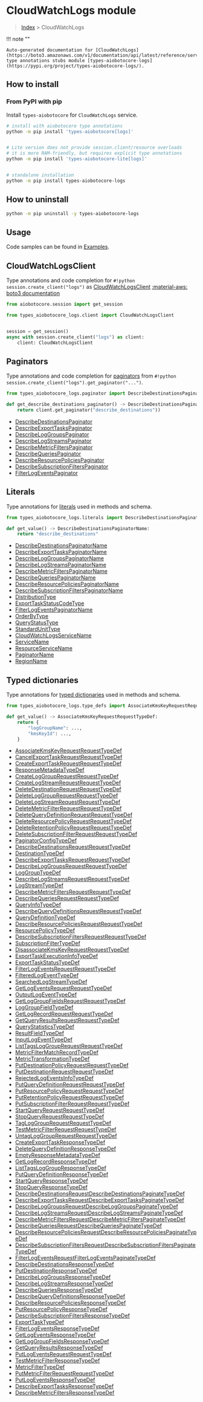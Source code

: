 # CloudWatchLogs module

> [Index](../README.md) > CloudWatchLogs


!!! note ""

    Auto-generated documentation for [CloudWatchLogs](https://boto3.amazonaws.com/v1/documentation/api/latest/reference/services/logs.html#CloudWatchLogs)
    type annotations stubs module [types-aiobotocore-logs](https://pypi.org/project/types-aiobotocore-logs/).

## How to install



### From PyPI with pip

Install `types-aiobotocore` for `CloudWatchLogs` service.

```bash
# install with aiobotocore type annotations
python -m pip install 'types-aiobotocore[logs]'


# Lite version does not provide session.client/resource overloads
# it is more RAM-friendly, but requires explicit type annotations
python -m pip install 'types-aiobotocore-lite[logs]'


# standalone installation
python -m pip install types-aiobotocore-logs
```



## How to uninstall

```bash
python -m pip uninstall -y types-aiobotocore-logs
```

## Usage

Code samples can be found in [Examples](./usage.md).

## CloudWatchLogsClient

Type annotations and code completion for  `#!python session.create_client("logs")` as [CloudWatchLogsClient](./client.md)
[:material-aws: boto3 documentation](https://boto3.amazonaws.com/v1/documentation/api/latest/reference/services/logs.html#CloudWatchLogs.Client)

```python title="Usage example"
from aiobotocore.session import get_session

from types_aiobotocore_logs.client import CloudWatchLogsClient


session = get_session()
async with session.create_client("logs") as client:
    client: CloudWatchLogsClient
```


## Paginators

Type annotations and code completion for
[paginators](./paginators.md)
from `#!python session.create_client("logs").get_paginator("...")`.

```python title="Usage example"
from types_aiobotocore_logs.paginator import DescribeDestinationsPaginator

def get_describe_destinations_paginator() -> DescribeDestinationsPaginator:
    return client.get_paginator("describe_destinations"))
```

- [DescribeDestinationsPaginator](./paginators.md#describedestinationspaginator)
- [DescribeExportTasksPaginator](./paginators.md#describeexporttaskspaginator)
- [DescribeLogGroupsPaginator](./paginators.md#describeloggroupspaginator)
- [DescribeLogStreamsPaginator](./paginators.md#describelogstreamspaginator)
- [DescribeMetricFiltersPaginator](./paginators.md#describemetricfilterspaginator)
- [DescribeQueriesPaginator](./paginators.md#describequeriespaginator)
- [DescribeResourcePoliciesPaginator](./paginators.md#describeresourcepoliciespaginator)
- [DescribeSubscriptionFiltersPaginator](./paginators.md#describesubscriptionfilterspaginator)
- [FilterLogEventsPaginator](./paginators.md#filterlogeventspaginator)








## Literals

Type annotations for [literals](./literals.md) used in methods and schema.

```python title="Usage example"
from types_aiobotocore_logs.literals import DescribeDestinationsPaginatorName

def get_value() -> DescribeDestinationsPaginatorName:
    return "describe_destinations"
```

- [DescribeDestinationsPaginatorName](./literals.md#describedestinationspaginatorname)
- [DescribeExportTasksPaginatorName](./literals.md#describeexporttaskspaginatorname)
- [DescribeLogGroupsPaginatorName](./literals.md#describeloggroupspaginatorname)
- [DescribeLogStreamsPaginatorName](./literals.md#describelogstreamspaginatorname)
- [DescribeMetricFiltersPaginatorName](./literals.md#describemetricfilterspaginatorname)
- [DescribeQueriesPaginatorName](./literals.md#describequeriespaginatorname)
- [DescribeResourcePoliciesPaginatorName](./literals.md#describeresourcepoliciespaginatorname)
- [DescribeSubscriptionFiltersPaginatorName](./literals.md#describesubscriptionfilterspaginatorname)
- [DistributionType](./literals.md#distributiontype)
- [ExportTaskStatusCodeType](./literals.md#exporttaskstatuscodetype)
- [FilterLogEventsPaginatorName](./literals.md#filterlogeventspaginatorname)
- [OrderByType](./literals.md#orderbytype)
- [QueryStatusType](./literals.md#querystatustype)
- [StandardUnitType](./literals.md#standardunittype)
- [CloudWatchLogsServiceName](./literals.md#cloudwatchlogsservicename)
- [ServiceName](./literals.md#servicename)
- [ResourceServiceName](./literals.md#resourceservicename)
- [PaginatorName](./literals.md#paginatorname)
- [RegionName](./literals.md#regionname)




## Typed dictionaries

Type annotations for [typed dictionaries](./type_defs.md) used in methods and schema.

```python title="Usage example"
from types_aiobotocore_logs.type_defs import AssociateKmsKeyRequestRequestTypeDef

def get_value() -> AssociateKmsKeyRequestRequestTypeDef:
    return {
        "logGroupName": ...,
        "kmsKeyId": ...,
    }
```

- [AssociateKmsKeyRequestRequestTypeDef](./type_defs.md#associatekmskeyrequestrequesttypedef)
- [CancelExportTaskRequestRequestTypeDef](./type_defs.md#cancelexporttaskrequestrequesttypedef)
- [CreateExportTaskRequestRequestTypeDef](./type_defs.md#createexporttaskrequestrequesttypedef)
- [ResponseMetadataTypeDef](./type_defs.md#responsemetadatatypedef)
- [CreateLogGroupRequestRequestTypeDef](./type_defs.md#createloggrouprequestrequesttypedef)
- [CreateLogStreamRequestRequestTypeDef](./type_defs.md#createlogstreamrequestrequesttypedef)
- [DeleteDestinationRequestRequestTypeDef](./type_defs.md#deletedestinationrequestrequesttypedef)
- [DeleteLogGroupRequestRequestTypeDef](./type_defs.md#deleteloggrouprequestrequesttypedef)
- [DeleteLogStreamRequestRequestTypeDef](./type_defs.md#deletelogstreamrequestrequesttypedef)
- [DeleteMetricFilterRequestRequestTypeDef](./type_defs.md#deletemetricfilterrequestrequesttypedef)
- [DeleteQueryDefinitionRequestRequestTypeDef](./type_defs.md#deletequerydefinitionrequestrequesttypedef)
- [DeleteResourcePolicyRequestRequestTypeDef](./type_defs.md#deleteresourcepolicyrequestrequesttypedef)
- [DeleteRetentionPolicyRequestRequestTypeDef](./type_defs.md#deleteretentionpolicyrequestrequesttypedef)
- [DeleteSubscriptionFilterRequestRequestTypeDef](./type_defs.md#deletesubscriptionfilterrequestrequesttypedef)
- [PaginatorConfigTypeDef](./type_defs.md#paginatorconfigtypedef)
- [DescribeDestinationsRequestRequestTypeDef](./type_defs.md#describedestinationsrequestrequesttypedef)
- [DestinationTypeDef](./type_defs.md#destinationtypedef)
- [DescribeExportTasksRequestRequestTypeDef](./type_defs.md#describeexporttasksrequestrequesttypedef)
- [DescribeLogGroupsRequestRequestTypeDef](./type_defs.md#describeloggroupsrequestrequesttypedef)
- [LogGroupTypeDef](./type_defs.md#loggrouptypedef)
- [DescribeLogStreamsRequestRequestTypeDef](./type_defs.md#describelogstreamsrequestrequesttypedef)
- [LogStreamTypeDef](./type_defs.md#logstreamtypedef)
- [DescribeMetricFiltersRequestRequestTypeDef](./type_defs.md#describemetricfiltersrequestrequesttypedef)
- [DescribeQueriesRequestRequestTypeDef](./type_defs.md#describequeriesrequestrequesttypedef)
- [QueryInfoTypeDef](./type_defs.md#queryinfotypedef)
- [DescribeQueryDefinitionsRequestRequestTypeDef](./type_defs.md#describequerydefinitionsrequestrequesttypedef)
- [QueryDefinitionTypeDef](./type_defs.md#querydefinitiontypedef)
- [DescribeResourcePoliciesRequestRequestTypeDef](./type_defs.md#describeresourcepoliciesrequestrequesttypedef)
- [ResourcePolicyTypeDef](./type_defs.md#resourcepolicytypedef)
- [DescribeSubscriptionFiltersRequestRequestTypeDef](./type_defs.md#describesubscriptionfiltersrequestrequesttypedef)
- [SubscriptionFilterTypeDef](./type_defs.md#subscriptionfiltertypedef)
- [DisassociateKmsKeyRequestRequestTypeDef](./type_defs.md#disassociatekmskeyrequestrequesttypedef)
- [ExportTaskExecutionInfoTypeDef](./type_defs.md#exporttaskexecutioninfotypedef)
- [ExportTaskStatusTypeDef](./type_defs.md#exporttaskstatustypedef)
- [FilterLogEventsRequestRequestTypeDef](./type_defs.md#filterlogeventsrequestrequesttypedef)
- [FilteredLogEventTypeDef](./type_defs.md#filteredlogeventtypedef)
- [SearchedLogStreamTypeDef](./type_defs.md#searchedlogstreamtypedef)
- [GetLogEventsRequestRequestTypeDef](./type_defs.md#getlogeventsrequestrequesttypedef)
- [OutputLogEventTypeDef](./type_defs.md#outputlogeventtypedef)
- [GetLogGroupFieldsRequestRequestTypeDef](./type_defs.md#getloggroupfieldsrequestrequesttypedef)
- [LogGroupFieldTypeDef](./type_defs.md#loggroupfieldtypedef)
- [GetLogRecordRequestRequestTypeDef](./type_defs.md#getlogrecordrequestrequesttypedef)
- [GetQueryResultsRequestRequestTypeDef](./type_defs.md#getqueryresultsrequestrequesttypedef)
- [QueryStatisticsTypeDef](./type_defs.md#querystatisticstypedef)
- [ResultFieldTypeDef](./type_defs.md#resultfieldtypedef)
- [InputLogEventTypeDef](./type_defs.md#inputlogeventtypedef)
- [ListTagsLogGroupRequestRequestTypeDef](./type_defs.md#listtagsloggrouprequestrequesttypedef)
- [MetricFilterMatchRecordTypeDef](./type_defs.md#metricfiltermatchrecordtypedef)
- [MetricTransformationTypeDef](./type_defs.md#metrictransformationtypedef)
- [PutDestinationPolicyRequestRequestTypeDef](./type_defs.md#putdestinationpolicyrequestrequesttypedef)
- [PutDestinationRequestRequestTypeDef](./type_defs.md#putdestinationrequestrequesttypedef)
- [RejectedLogEventsInfoTypeDef](./type_defs.md#rejectedlogeventsinfotypedef)
- [PutQueryDefinitionRequestRequestTypeDef](./type_defs.md#putquerydefinitionrequestrequesttypedef)
- [PutResourcePolicyRequestRequestTypeDef](./type_defs.md#putresourcepolicyrequestrequesttypedef)
- [PutRetentionPolicyRequestRequestTypeDef](./type_defs.md#putretentionpolicyrequestrequesttypedef)
- [PutSubscriptionFilterRequestRequestTypeDef](./type_defs.md#putsubscriptionfilterrequestrequesttypedef)
- [StartQueryRequestRequestTypeDef](./type_defs.md#startqueryrequestrequesttypedef)
- [StopQueryRequestRequestTypeDef](./type_defs.md#stopqueryrequestrequesttypedef)
- [TagLogGroupRequestRequestTypeDef](./type_defs.md#tagloggrouprequestrequesttypedef)
- [TestMetricFilterRequestRequestTypeDef](./type_defs.md#testmetricfilterrequestrequesttypedef)
- [UntagLogGroupRequestRequestTypeDef](./type_defs.md#untagloggrouprequestrequesttypedef)
- [CreateExportTaskResponseTypeDef](./type_defs.md#createexporttaskresponsetypedef)
- [DeleteQueryDefinitionResponseTypeDef](./type_defs.md#deletequerydefinitionresponsetypedef)
- [EmptyResponseMetadataTypeDef](./type_defs.md#emptyresponsemetadatatypedef)
- [GetLogRecordResponseTypeDef](./type_defs.md#getlogrecordresponsetypedef)
- [ListTagsLogGroupResponseTypeDef](./type_defs.md#listtagsloggroupresponsetypedef)
- [PutQueryDefinitionResponseTypeDef](./type_defs.md#putquerydefinitionresponsetypedef)
- [StartQueryResponseTypeDef](./type_defs.md#startqueryresponsetypedef)
- [StopQueryResponseTypeDef](./type_defs.md#stopqueryresponsetypedef)
- [DescribeDestinationsRequestDescribeDestinationsPaginateTypeDef](./type_defs.md#describedestinationsrequestdescribedestinationspaginatetypedef)
- [DescribeExportTasksRequestDescribeExportTasksPaginateTypeDef](./type_defs.md#describeexporttasksrequestdescribeexporttaskspaginatetypedef)
- [DescribeLogGroupsRequestDescribeLogGroupsPaginateTypeDef](./type_defs.md#describeloggroupsrequestdescribeloggroupspaginatetypedef)
- [DescribeLogStreamsRequestDescribeLogStreamsPaginateTypeDef](./type_defs.md#describelogstreamsrequestdescribelogstreamspaginatetypedef)
- [DescribeMetricFiltersRequestDescribeMetricFiltersPaginateTypeDef](./type_defs.md#describemetricfiltersrequestdescribemetricfilterspaginatetypedef)
- [DescribeQueriesRequestDescribeQueriesPaginateTypeDef](./type_defs.md#describequeriesrequestdescribequeriespaginatetypedef)
- [DescribeResourcePoliciesRequestDescribeResourcePoliciesPaginateTypeDef](./type_defs.md#describeresourcepoliciesrequestdescriberesourcepoliciespaginatetypedef)
- [DescribeSubscriptionFiltersRequestDescribeSubscriptionFiltersPaginateTypeDef](./type_defs.md#describesubscriptionfiltersrequestdescribesubscriptionfilterspaginatetypedef)
- [FilterLogEventsRequestFilterLogEventsPaginateTypeDef](./type_defs.md#filterlogeventsrequestfilterlogeventspaginatetypedef)
- [DescribeDestinationsResponseTypeDef](./type_defs.md#describedestinationsresponsetypedef)
- [PutDestinationResponseTypeDef](./type_defs.md#putdestinationresponsetypedef)
- [DescribeLogGroupsResponseTypeDef](./type_defs.md#describeloggroupsresponsetypedef)
- [DescribeLogStreamsResponseTypeDef](./type_defs.md#describelogstreamsresponsetypedef)
- [DescribeQueriesResponseTypeDef](./type_defs.md#describequeriesresponsetypedef)
- [DescribeQueryDefinitionsResponseTypeDef](./type_defs.md#describequerydefinitionsresponsetypedef)
- [DescribeResourcePoliciesResponseTypeDef](./type_defs.md#describeresourcepoliciesresponsetypedef)
- [PutResourcePolicyResponseTypeDef](./type_defs.md#putresourcepolicyresponsetypedef)
- [DescribeSubscriptionFiltersResponseTypeDef](./type_defs.md#describesubscriptionfiltersresponsetypedef)
- [ExportTaskTypeDef](./type_defs.md#exporttasktypedef)
- [FilterLogEventsResponseTypeDef](./type_defs.md#filterlogeventsresponsetypedef)
- [GetLogEventsResponseTypeDef](./type_defs.md#getlogeventsresponsetypedef)
- [GetLogGroupFieldsResponseTypeDef](./type_defs.md#getloggroupfieldsresponsetypedef)
- [GetQueryResultsResponseTypeDef](./type_defs.md#getqueryresultsresponsetypedef)
- [PutLogEventsRequestRequestTypeDef](./type_defs.md#putlogeventsrequestrequesttypedef)
- [TestMetricFilterResponseTypeDef](./type_defs.md#testmetricfilterresponsetypedef)
- [MetricFilterTypeDef](./type_defs.md#metricfiltertypedef)
- [PutMetricFilterRequestRequestTypeDef](./type_defs.md#putmetricfilterrequestrequesttypedef)
- [PutLogEventsResponseTypeDef](./type_defs.md#putlogeventsresponsetypedef)
- [DescribeExportTasksResponseTypeDef](./type_defs.md#describeexporttasksresponsetypedef)
- [DescribeMetricFiltersResponseTypeDef](./type_defs.md#describemetricfiltersresponsetypedef)

